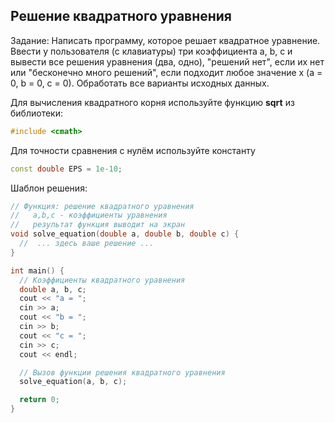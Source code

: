  Решение квадратного уравнения
-------------------------------
 Задание:
Написать программу, которое решает квадратное уравнение.
Ввести у пользователя (с клавиатуры) три коэффициента a, b, c и
вывести все решения уравнения (два, одно), "решений нет",
если их нет или "бесконечно много решений", если подходит любое значение x (a = 0, b = 0, c = 0).
Обработать все варианты исходных данных.

Для вычисления квадратного корня используйте функцию **sqrt** из библиотеки:
``` cpp
#include <cmath>
```
Для точности сравнения с нулём используйте константу
``` cpp
const double EPS = 1e-10;
```

Шаблон решения:
``` cpp
// Функция: решение квадратного уравнения
//   a,b,c - коэффициенты уравнения
//   результат функция выводит на экран
void solve_equation(double a, double b, double c) {
  //  ... здесь ваше решение ...
}

int main() {
  // Коэффициенты квадратного уравнения
  double a, b, c;
  cout << "a = ";
  cin >> a;
  cout << "b = ";
  cin >> b;
  cout << "c = ";
  cin >> c;
  cout << endl;

  // Вызов функции решения квадратного уравнения
  solve_equation(a, b, c);

  return 0;
}
```